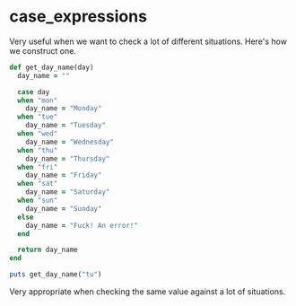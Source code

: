 # case_expressions

Very useful when we want to check a lot of different situations.
Here's how we construct one.

```ruby
def get_day_name(day)
  day_name = ""

  case day
  when "mon"
    day_name = "Monday"
  when "tue"
    day_name = "Tuesday"
  when "wed"
    day_name = "Wednesday"
  when "thu"
    day_name = "Thursday"
  when "fri"
    day_name = "Friday"
  when "sat"
    day_name = "Saturday"
  when "sun"
    day_name = "Sunday"
  else
    day_name = "Fuck! An error!"
  end

  return day_name
end

puts get_day_name("tu")
```

Very appropriate when checking the same value against a lot of situations.
